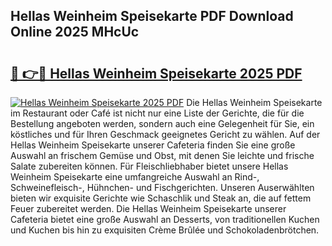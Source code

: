 ## Hellas Weinheim Speisekarte PDF Download Online 2025 MHcUc

# <h2><a href="http://gc92a9.nevu.top/?p=Hellas+Weinheim+Speisekarte">🔗 👉🔴 Hellas Weinheim Speisekarte 2025 PDF</a></h2>

[![Hellas Weinheim Speisekarte 2025 PDF](https://i.imgur.com/dBaPXMq.png)](http://gc92a9.nevu.top/?p=Hellas+Weinheim+Speisekarte)
Die Hellas Weinheim Speisekarte im Restaurant oder Café ist nicht nur eine Liste der Gerichte, die für die Bestellung angeboten werden, sondern auch eine Gelegenheit für Sie, ein köstliches und für Ihren Geschmack geeignetes Gericht zu wählen. Auf der Hellas Weinheim Speisekarte unserer Cafeteria finden Sie eine große Auswahl an frischem Gemüse und Obst, mit denen Sie leichte und frische Salate zubereiten können. Für Fleischliebhaber bietet unsere Hellas Weinheim Speisekarte eine umfangreiche Auswahl an Rind-, Schweinefleisch-, Hühnchen- und Fischgerichten. Unseren Auserwählten bieten wir exquisite Gerichte wie Schaschlik und Steak an, die auf fettem Feuer zubereitet werden. Die Hellas Weinheim Speisekarte unserer Cafeteria bietet eine große Auswahl an Desserts, von traditionellen Kuchen und Kuchen bis hin zu exquisiten Crème Brûlée und Schokoladenbrötchen.
